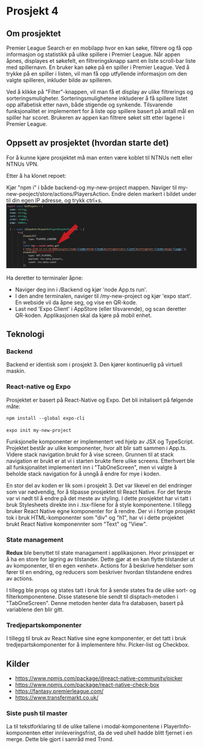 # Prosjekt  4

## Om prosjektet

Premier League Search er en mobilapp hvor en kan søke, filtrere og få opp informasjon og statistikk på ulike spillere
i Premier League. Når appen åpnes, displayes et søkefelt, en filtreringsknapp samt en liste scroll-bar liste med spillernavn. En bruker kan søke på en spiller i Premier League. Ved å trykke på en spiller i listen, vil man få opp utfyllende informasjon om den valgte spilleren, inkluder bilde av spilleren.

Ved å klikke på "Filter"-knappen, vil man få et display av ulike filtrerings og sorteringsmuligheter. Sorteringsmulighetene inkluderer å få spillere listet opp alfabetisk etter navn, både stigende og synkende. Tilsvarende funksjonalitet er implementert for å liste opp spillere basert på antall mål en spiller har scoret. Brukeren av appen kan filtrere søket sitt etter lagene i Premier
League. 

## Oppsett av prosjektet (hvordan starte det)

For å kunne kjøre prosjektet må man enten være koblet til NTNUs nett eller NTNUs VPN.

Etter å ha klonet repoet:

Kjør "npm i" i både backend-og my-new-project mappen.
Naviger til my-new-peoject/store/actions/PlayersAction. Endre delen markert i bildet under til din egen IP adresse, og trykk ctrl+s. 
![IP picture](my-new-project/assets/images/IP_picture.png)


Ha deretter to terminaler åpne:
- Naviger deg inn i /Backend og kjør 'node App.ts run'.
- I den andre terminalen, naviger til /my-new-project og kjør 'expo start'. En webside vil da åpne seg, og vise en QR-kode.
- Last ned 'Expo Client' i AppStore (eller tilsvarende), og scan deretter QR-koden. Applikasjonen skal da kjøre på mobil enhet. 

## Teknologi

### Backend 

Backend er identisk som i prosjekt 3. Den kjører kontinuerlig på virtuell maskin. 

### React-native og Expo 

Prosjektet er basert på React-Native og Expo. Det bli initalisert på følgende måte:

````
npm install --global expo-cli

expo init my-new-project
````
Funksjonelle komponenter er implementert ved hjelp av JSX og TypeScript. Projektet består av ulike komponenter, hvor alt blir satt sammen i App.ts. Videre stack navigation brukt for å vise screen. Grunnen til at stack navigation er brukt er at vi i starten brukte flere ulike screens. Etterhvert ble all funksjonalitet implementert inn i "TabOneScreen", men vi valgte å beholde stack navigation for å unngå å endre for mye i koden. 

En stor del av koden er lik som i prosjekt 3. Det var likevel en del endringer som var nødvendig, for å tilpasse prosjektet til React Native. For det første var vi nødt til å endre på det meste av styling. I dette prosjektet har vi tatt i bruk Stylesheets direkte inn i .tsx-filene for å style komponentene. I tillegg bruker React Native egne komponenter for å rendre. Der vi i forrige prosjekt tok i bruk HTML-komponenter som "div" og "h1", har vi i dette projektet brukt React Native komponennter som "Text" og "View". 

### State management

**Redux** ble benyttet til state managament i applikasjonen. Hvor prinsippet er å ha en store for lagring av tilstander.
Dette gjør at en kan flytte tilstander ut av komponenter, til en egen «enhet».
Actions for å beskrive hendelser som fører til en endring, og reducers som beskriver hvordan tilstandene endres av actions.

I tillegg ble props og states tatt i bruk for å sende states fra de ulike sort- og filterkomponentene. Disse statesene ble sendt til disptach-metoden i "TabOneScreen". Denne metoden henter data fra databasen, basert på variablene den blir gitt. 

### Tredjepartskomponenter

I tillegg til bruk av React Native sine egne komponenter, er det tatt i bruk tredjepartskomponenter for å implementere hhv. Picker-list og Checkbox. 

## Kilder

- https://www.npmjs.com/package/@react-native-community/picker
- https://www.npmjs.com/package/react-native-check-box
- https://fantasy.premierleague.com/
- https://www.transfermarkt.co.uk/

### Siste push til master
La til tekstforklaring til de ulike tallene i modal-komponentene i PlayerInfo-komponenten etter innleveringsfrist, da de ved uhell hadde blitt fjernet i en merge. Dette ble gjort i samråd med Trond. 







